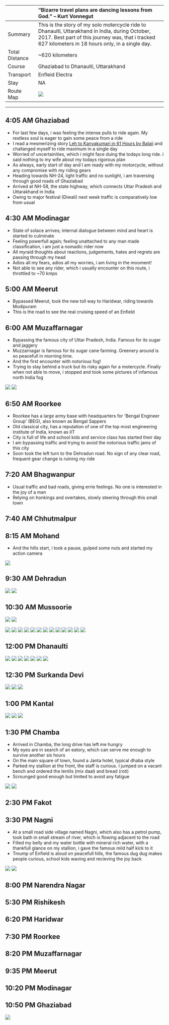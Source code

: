 | | “Bizarre travel plans are dancing lessons from God.” – Kurt Vonnegut |
| :--- | :--- |
| Summary | This is the story of my solo motercycle ride to Dhanaulti, Uttarakhand in India, during October, 2017. Best part of this journey was, that i tracked 627 kilometers in 18 hours only, in a single day.|
| Total Distance | ~620 kilometers |
| Course | Ghaziabad to Dhanaulti, Uttarakhand |
| Transport | Enfleid Electra |
| Stay | NA |
| Route Map |![](https://github.com/inbravo/travel/blob/master/october-2017/images/t/route-map.jpg)|

---

##  4:05 AM Ghaziabad
*	For last few days, i was feeling the intense pulls to ride again. My restless soul is eager to gain some peace from a ride
*	I read a mesmerizing story [Leh to Kanyakumari in 61 Hours by Balaji](https://www.xbhp.com/talkies/tourer/36273-leh-kanyakumari-61-hours.html) and challanged myself to ride maximum in a single day
*	Worried of uncertainities, which i might face duing the todays long ride. i said nothing to my wife about my todays rigorous plan
*	As always, early start of day and I am ready with my motorcycle, without any compromise with my riding gears
*	Heading towards NH-24, light traffic and no sunlight, i am traversing through good roads of Ghaziabad
* 	Arrived at NH-58, the state highway, which connects Uttar Pradesh and Uttarakhand in India
*	Owing to major festival (Diwali) next week traffic is comparatively low from usual

##  4:30 AM Modinagar
*	State of solace arrives; internal dialogue between mind and heart is started to culminate
*	Feeling powerfull again; feeling unattached to any man made classification, i am just a nomadic rider now
*	All myraid thoughts about reactions, judgements, hates and regrets are passing through my head
*	Adios all my fears, adios all my worries, i am living in the mooment! 
*	Not able to see any rider, which i usually encounter on this route, i throttled to ~70 kmps

##  5:00 AM Meerut
*	Bypassed Meerut, took the new toll way to Haridwar, riding towards Modipuram
*	This is the road to see the real cruising speed of an Enfield  

##  6:00 AM Muzaffarnagar
*	Bypassing the famous city of Uttar Pradesh, India. Famous for its sugar and jaggery 
*	Muzzarnagar is famous for its sugar cane farming. Greenery around is so peacefull in morning time.
*	And the first encounter with notorious fog!
*	Trying to stay behind a truck but its risky again for a motercycle. Finally when not able to move, i stopped and took some pictures of infamous north India fog

![](https://github.com/inbravo/travel/blob/master/october-2017/images/t/IMG_20171014_062100.jpg)
![](https://github.com/inbravo/travel/blob/master/october-2017/images/t/IMG_20171014_064853.jpg)

##  6:50 AM Roorkee
*	Roorkee has a large army base with headquarters for 'Bengal Engineer Group' (BEG), also known as Bengal Sappers
*	Old classical city, has a reputation of one of the top most engineering institute of India, known as IIT
*	City is full of life and school kids and service class has started their day
*	I am bypassing traffic and trying to avoid the notorious traffic jams of this city
*	Soon took the left turn to the Dehradun road. No sign of any clear road, frequent gear change is ruining my ride

##  7:20 AM Bhagwanpur
*	Usual traffic and bad roads, giving errie feelings. No one is interested in the joy of a man
*	Relying on honkings and overtakes, slowly steering through this small town

##  7:40 AM Chhutmalpur

##  8:15 AM Mohand
*	And the hills start, i took a pause, gulped some nuts and started my action camera

![](https://github.com/inbravo/travel/blob/master/october-2017/images/t/IMG_20171014_084248.jpg)

##  9:30 AM Dehradun

![](https://github.com/inbravo/travel/blob/master/october-2017/images/t/IMG_20171014_100555.jpg)
![](https://github.com/inbravo/travel/blob/master/october-2017/images/t/IMG_20171014_100702.jpg)

##  10:30 AM Mussoorie

![](https://github.com/inbravo/travel/blob/master/october-2017/images/t/IMG_20171014_103532.jpg)
![](https://github.com/inbravo/travel/blob/master/october-2017/images/t/IMG_20171014_105521.jpg)

![](https://github.com/inbravo/travel/blob/master/october-2017/images/t/IMG_20171014_105526.jpg)
![](https://github.com/inbravo/travel/blob/master/october-2017/images/t/IMG_20171014_105542.jpg)
![](https://github.com/inbravo/travel/blob/master/october-2017/images/t/IMG_20171014_105820.jpg)
![](https://github.com/inbravo/travel/blob/master/october-2017/images/t/IMG_20171014_105838.jpg)
![](https://github.com/inbravo/travel/blob/master/october-2017/images/t/IMG_20171014_105852.jpg)
![](https://github.com/inbravo/travel/blob/master/october-2017/images/t/IMG_20171014_110912.jpg)
![](https://github.com/inbravo/travel/blob/master/october-2017/images/t/IMG_20171014_110929.jpg)
![](https://github.com/inbravo/travel/blob/master/october-2017/images/t/IMG_20171014_110952.jpg)
![](https://github.com/inbravo/travel/blob/master/october-2017/images/t/IMG_20171014_111445.jpg)
![](https://github.com/inbravo/travel/blob/master/october-2017/images/t/IMG_20171014_111455.jpg)
![](https://github.com/inbravo/travel/blob/master/october-2017/images/t/IMG_20171014_111458.jpg)
![](https://github.com/inbravo/travel/blob/master/october-2017/images/t/IMG_20171014_112603.jpg)
![](https://github.com/inbravo/travel/blob/master/october-2017/images/t/IMG_20171014_114425.jpg)

##  12:00 PM Dhanaulti

![](https://github.com/inbravo/travel/blob/master/october-2017/images/t/IMG_20171014_112613.jpg)
![](https://github.com/inbravo/travel/blob/master/october-2017/images/t/IMG_20171014_112619.jpg)
![](https://github.com/inbravo/travel/blob/master/october-2017/images/t/IMG_20171014_113447.jpg)
![](https://github.com/inbravo/travel/blob/master/october-2017/images/t/IMG_20171014_113517.jpg)
![](https://github.com/inbravo/travel/blob/master/october-2017/images/t/IMG_20171014_114702.jpg)
![](https://github.com/inbravo/travel/blob/master/october-2017/images/t/IMG_20171014_114705.jpg)
![](https://github.com/inbravo/travel/blob/master/october-2017/images/t/IMG_20171014_115910.jpg)

##  12:30 PM Surkanda Devi

![](https://github.com/inbravo/travel/blob/master/october-2017/images/t/IMG_20171014_122126.jpg)
![](https://github.com/inbravo/travel/blob/master/october-2017/images/t/IMG_20171014_121036.jpg)
![](https://github.com/inbravo/travel/blob/master/october-2017/images/t/IMG_20171014_121045.jpg)

##  1:00 PM Kantal

![](https://github.com/inbravo/travel/blob/master/october-2017/images/t/IMG_20171014_122423.jpg)
![](https://github.com/inbravo/travel/blob/master/october-2017/images/t/IMG_20171014_124805.jpg)
![](https://github.com/inbravo/travel/blob/master/october-2017/images/t/IMG_20171014_124810.jpg)

##  1:30 PM Chamba
*	Arrived in Chamba, the long drive has left me hungry
* 	My eyes are in search of an eatory, which can serve me enough to survive another six hours
* 	On the main square of town, found a Janta hotel, typical dhaba style
* 	Parked my stallion at the front, the staff is curious. I jumped on a vacant bench and ordered the lentils (mix daal) and bread (roti)
* 	Scrounged good enough but limited to avoid any fatigue

![](https://github.com/inbravo/travel/blob/master/october-2017/images/t/IMG_20171014_132354.jpg)
![](https://github.com/inbravo/travel/blob/master/october-2017/images/t/IMG_20171014_134921.jpg)

##  2:30 PM Fakot

##  3:30 PM Nagni
*	At a small road side village named Nagni, which also has a petrol pump, took bath in small stream of river, which is flowing adjacent to the road
*	Filled my belly and my water bottle with mineral rich water, with a thankfull glance on my stallion, i gave the famous mild half kick to it
*	Tmump of Enfield is aloud on peacefull hills, the famous dug dug makes people curious, school kids waving and recieving the joy back

![](https://github.com/inbravo/travel/blob/master/october-2017/images/t/IMG_20171014_144619.jpg)
![](https://github.com/inbravo/travel/blob/master/october-2017/images/t/IMG_20171014_151055.jpg)

##  8:00 PM Narendra Nagar
##  5:30 PM Rishikesh
##  6:20 PM Haridwar
##  7:30 PM Roorkee
##  8:20 PM Muzaffarnagar
##  9:35 PM Meerut
##  10:20 PM Modinagar
##  10:50 PM Ghaziabad

![](https://github.com/inbravo/travel/blob/master/october-2017/images/t/IMG_20171014_105750.jpg)






